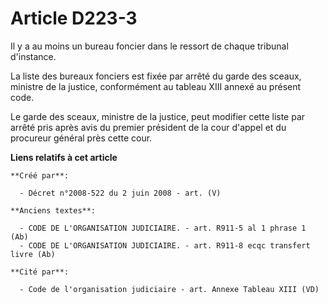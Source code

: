 # Article D223-3

Il y a au moins un bureau foncier dans le ressort de chaque tribunal d'instance.

La liste des bureaux fonciers est fixée par arrêté du garde des sceaux, ministre de la justice, conformément au tableau XIII
annexé au présent code.

Le garde des sceaux, ministre de la justice, peut modifier cette liste par arrêté pris après avis du premier président de la
cour d'appel et du procureur général près cette cour.

**Liens relatifs à cet article**

	**Créé par**:

	  - Décret n°2008-522 du 2 juin 2008 - art. (V)

	**Anciens textes**:

	  - CODE DE L'ORGANISATION JUDICIAIRE. - art. R911-5 al 1 phrase 1 (Ab)
	  - CODE DE L'ORGANISATION JUDICIAIRE. - art. R911-8 ecqc transfert livre (Ab)

	**Cité par**:

	  - Code de l'organisation judiciaire - art. Annexe Tableau XIII (VD)
